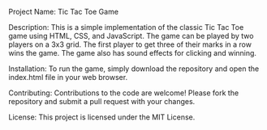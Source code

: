 Project Name: Tic Tac Toe Game

Description: This is a simple implementation of the classic Tic Tac Toe game using HTML, CSS, and JavaScript. The game can be played by two players on a 3x3 grid. The first player to get three of their marks in a row wins the game. The game also has sound effects for clicking and winning.

Installation: To run the game, simply download the repository and open the index.html file in your web browser.

Contributing: Contributions to the code are welcome! Please fork the repository and submit a pull request with your changes.

License: This project is licensed under the MIT License.
